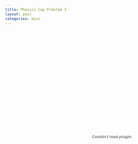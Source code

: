 ```yaml
---
title: Physics Cup Problem 3
layout: post
categories: misc
---
```


<embed id="plugin" type="application/x-google-chrome-pdf" src="http://iamayushanand.github.io/assets/pdfs/phycupprob3.pdf"   width="700" height="700" javascript="allow">



